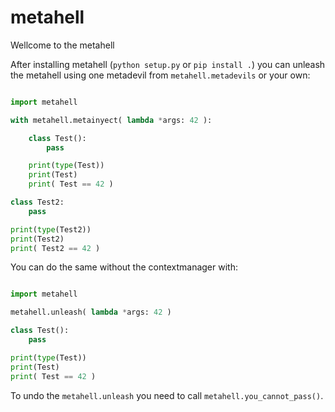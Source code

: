 # metahell
Wellcome to the metahell

After installing metahell (`python setup.py` or `pip install .`) you can unleash the metahell using one metadevil from `metahell.metadevils` or your own:

```python

import metahell

with metahell.metainyect( lambda *args: 42 ):

    class Test():
        pass

    print(type(Test))
    print(Test)
    print( Test == 42 )

class Test2:
    pass

print(type(Test2))
print(Test2)
print( Test2 == 42 )
```

You can do the same without the contextmanager with:


```python

import metahell

metahell.unleash( lambda *args: 42 )

class Test():
    pass

print(type(Test))
print(Test)
print( Test == 42 )

```

To undo the `metahell.unleash` you need to call `metahell.you_cannot_pass()`.

